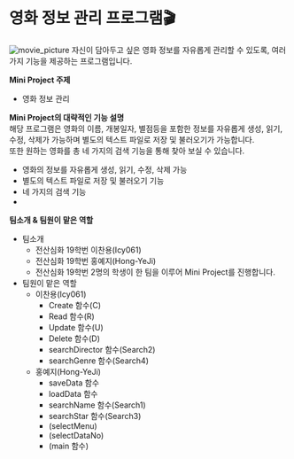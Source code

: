 영화 정보 관리 프로그램🎬
=============================

<img src="https://cdn.pixabay.com/photo/2019/04/24/21/55/cinema-4153289_1280.jpg" alt="movie_picture"></img>
자신이 담아두고 싶은 영화 정보를 자유롭게 관리할 수 있도록, 여러 가지 기능을 제공하는 프로그램입니다.

**Mini Project 주제**
+ 영화 정보 관리   

**Mini Project의 대략적인 기능 설명**   
해당 프로그램은 영화의 이름, 개봉일자, 별점등을 포함한 정보를 자유롭게 생성, 읽기, 수정, 삭제가 가능하며 별도의 텍스트 파일로 저장 및 불러오기가 가능합니다.   
또한 원하는 영화를 총 네 가지의 검색 기능을 통해 찾아 보실 수 있습니다.
* 영화의 정보를 자유롭게 생성, 읽기, 수정, 삭제 가능
* 별도의 텍스트 파일로 저장 및 불러오기 기능
* 네 가지의 검색 기능   
* 
**팀소개 & 팀원이 맡은 역할**   
+ 팀소개
  + 전산심화 19학번 이찬용(Icy061)
  + 전산심화 19학번 홍예지(Hong-YeJi)
  + 전산심화 19학번 2명의 학생이 한 팀을 이루어 Mini Project를 진행합니다.
+ 팀원이 맡은 역할
  + 이찬용(Icy061)
    + Create 함수(C)
    + Read 함수(R)
    + Update 함수(U)
    + Delete 함수(D)
    + searchDirector 함수(Search2)
    + searchGenre 함수(Search4)
  + 홍예지(Hong-YeJi)
    + saveData 함수
    + loadData 함수
    + searchName 함수(Search1)
    + searchStar 함수(Search3)
    + (selectMenu)
    + (selectDataNo)
    + (main 함수)
